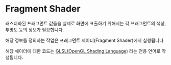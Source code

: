 # Fragment Shader

래스터화된 프래그먼트 값들을 실제로 화면에 표출하기 위해서는 각 프래그먼트의 색상, 투명도 등의 정보가 필요합니다.

해당 정보를 정의하는 작업은 프래그먼트 셰이더(Fragment Shader)에서 실행됩니다

해당 쉐이더에 대한 코드는 [GLSL(OpenGL Shading Language)](background\_infomation/glsl.md) 라는 전용 언어로 작성됩니다.
